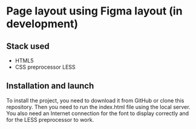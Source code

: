 # Page layout using Figma layout (in development)

## Stack used
- HTML5
- CSS preprocessor LESS

## Installation and launch

To install the project, you need to download it from GitHub or clone this repository. Then you need to run the index.html file using the local server. You also need an Internet connection for the font to display correctly and for the LESS preprocessor to work.
